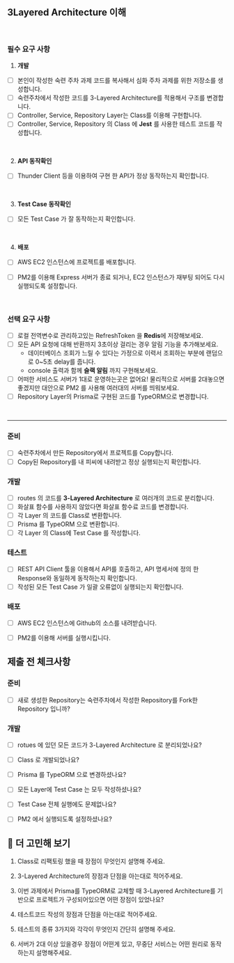 ## 3Layered Architecture 이해
<br>

### 필수 요구 사항
1.  **개발**
- [ ] 본인이 작성한 숙련 주차 과제 코드를 복사해서 심화 주차 과제를 위한 저장소를 생성합니다.
- [ ] 숙련주차에서 작성한 코드를 3-Layered Architecture를 적용해서 구조를 변경합니다.
- [ ] Controller, Service, Repository Layer는 Class를 이용해 구현합니다.
- [ ] Controller, Service, Repository 의 Class 에 **Jest** 를 사용한 테스트 코드를 작성합니다.

<br>

2. **API 동작확인**
- [ ] Thunder Client 등을 이용하여 구현 한 API가 정상 동작하는지 확인합니다.

<br>

3. **Test Case 동작확인**
- [ ] 모든 Test Case 가 잘 동작하는지 확인합니다.

<br>

4. **배포**
- [ ] AWS EC2 인스턴스에 프로젝트를 배포합니다.
- [ ] PM2를 이용해 Express 서버가 종료 되거나, EC2 인스턴스가 재부팅 되어도 다시 실행되도록 설정합니다.

  <br>
### 선택 요구 사항
- [ ] 로컬 전역변수로 관리하고있는 RefreshToken 을 **Redis**에 저장해보세요.
- [ ] 모든 API 요청에 대해 반환까지 3초이상 걸리는 경우 알림 기능을 추가해보세요. 
  - 데이터베이스 조회가 느릴 수 있다는 가정으로 이력서 조회하는 부분에 랜덤으로 0~5초 delay를 줍니다.
  - console 출력과 함께 **슬랙 알림** 까지 구현해보세요.
- [ ] 어떠한 서비스도 서버가 1대로 운영하는곳은 없어요! 물리적으로 서버를 2대놓으면 좋겠지만 대안으로 PM2 를 사용해 여러대의 서버를 띄워보세요.
- [ ] Repository Layer의 Prisma로 구현된 코드를 TypeORM으로 변경합니다.

<br>

---

### **준비**

- [ ]  숙련주차에서 만든 Repository에서 프로젝트를 Copy합니다.
- [ ]  Copy된 Repository를 내 피씨에 내려받고 정상 실행되는지 확인합니다.

### 개발

- [ ]  routes 의 코드를 **3-Layered Architecture** 로 여러개의 코드로 분리합니다.
- [ ]  화살표 함수를 사용하지 않았다면 화살표 함수료 코드를 변경합니다.
- [ ]  각 Layer 의 코드를 Class로 변환합니다.
- [ ]  Prisma 를 TypeORM 으로 변환합니다.
- [ ]  각 Layer 의 Class에 Test Case 를 작성합니다.

### **테스트**

- [ ]  REST API Client 툴을 이용해서 API를 호출하고, API 명세서에 정의 한 Response와 동일하게 동작하는지 확인합니다.
- [ ]  작성된 모든 Test Case 가 일괄 오류없이 실행되는지 확인합니다.

### **배포**

- [ ]  AWS EC2 인스턴스에 Github의 소스를 내려받습니다.
- [ ]  PM2를 이용해 서버를 실행시킵니다.


## 제출 전 체크사항

### 준비

- [ ]  새로 생성한 Repository는 숙련주차에서 작성한 Repository를 Fork한 Repository 입니까?

### 개발

- [ ]  rotues 에 있던 모든 코드가 3-Layered Architecture 로 분리되었나요?
- [ ]  Class 로 개발되었나요?
- [ ]  Prisma 를 TypeORM 으로 변경하셨나요?
- [ ]  모든 Layer에 Test Case 는 모두 작성하셨나요?
- [ ]  Test Case 전체 실행에도 문제없나요?
- [ ]  PM2 에서 실행되도록 설정하셨나요?



## 🤔 더 고민해 보기

1. Class로 리팩토링 했을 때 장점이 무엇인지 설명해 주세요.
>
2. 3-Layered Architecture의 장점과 단점을 아는대로 적어주세요.
>
3. 이번 과제에서 Prisma를 TypeORM로 교체할 때 3-Layered Architecture를 기반으로 프로젝트가 구성되어있으면 어떤 장점이 있었나요?
>
4. 테스트코드 작성의 장점과 단점을 아는대로 적어주세요.
>
5. 테스트의 종류 3가지와 각각이 무엇인지 간단히 설명해 주세요. 
>
6. 서버가 2대 이상 있을경우 장점이 어떤게 있고, 무중단 서비스는 어떤 원리로 동작하는지 설명해주세요.
> 